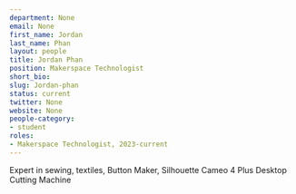 ```yaml
---
department: None
email: None
first_name: Jordan
last_name: Phan
layout: people
title: Jordan Phan
position: Makerspace Technologist
short_bio:
slug: Jordan-phan
status: current
twitter: None
website: None
people-category:
- student
roles:
- Makerspace Technologist, 2023-current
---
```


Expert in sewing, textiles, Button Maker, Silhouette Cameo 4 Plus Desktop Cutting Machine
